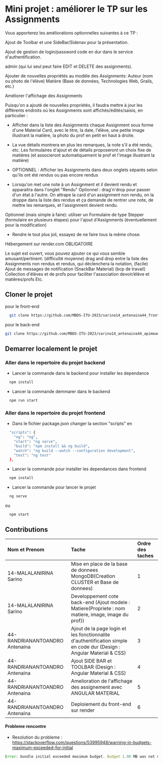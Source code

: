 
# Mini projet : améliorer le TP sur les Assignments

Vous apporterez les améliorations optionnelles suivantes à ce TP :

Ajout de Toolbar et une SideBar/Sidenav pour la présentation.
 
Ajout de gestion de login/password
code en dur dans le service d'authentification.
 
 admin (qui lui seul peut faire EDIT et DELETE des assignments).
 
Ajouter de nouvelles propriétés au modèle des Assignments:
Auteur (nom ou photo de l'élève)
Matière (Base de données, Technologies Web, Grails, etc.)
 
Améliorer l'affichage des Assignments

Puisqu'on a ajouté de nouvelles propriétés, il faudra mettre à jour les différents endroits où les Assignments sont affichés/édités/saisis, en particulier :

- Afficher dans la liste des Assignments chaque Assignment sous forme d'une Material Card, avec le titre, la date, l'élève, une petite image illustrant la matière, la photo du prof en petit en haut à droite.

- La vue détails montrera en plus les remarques, la note s'il a été rendu, etc.
Les formulaires d'ajout et de détails proposeront un choix fixe de matières (et associeront automatiquement le prof et l'image illustrant la matière)
 
- OPTIONNEL : Afficher les Assignments dans deux onglets séparés selon qu'ils ont été rendus ou pas encore rendus

- Lorsqu'on met une note à un Assignment et il devient rendu et apparaitra dans l'onglet "Rendu"
Optionnel : drag'n'drop pour passer d'un état à l'autre. On attrape la card d'un assignment non rendu, on la droppe dans la liste des rendus et ça demande de rentrer une note, de mettre les remarques, et l'assignment devient rendu.
 
Optionnel (mais simple à faire): utiliser un Formulaire de type Stepper (formulaire en plusieurs étapes) pour l'ajout d'Assignments (éventuellement pour la modification)
 
 - Rendre le tout plus joli, essayez de ne faire tous la même chose.
 
Hébergement sur render.com OBLIGATOIRE

Le sujet est ouvert, vous pouvez ajouter ce qui vous semble amusant/pertinent:
(difficulté moyenne) drag and drop entre la liste des Assignments non rendus et rendus, qui déclenchera la notation,
(facile) Ajout de messages de notification (SnackBar Material)
(bcp de travail) Collection d'élèves et de profs pour faciliter l'association devoir/élève et matières/profs
Etc.
 


## Cloner le projet 

pour le front-end

```bash
  git clone https://github.com/MBDS-ITU-2023/sarino14_antenaina44_frontmean_mbds_mada.git
```

pour le back-end

```bash
git clone https://github.com/MBDS-ITU-2023/sarino14_antenaina44_apimean_mbds_mada.git
```
## Demarrer localement le projet

### Aller dans le repertoire du projet backend

- Lancer la commande dans le backend pour installer les dependance

```bash
  npm install
```

- Lancer la commande demmarer dans le backend 

```bash
  npm run start
```

### Aller dans le repertoire du projet frontend

- Dans le fichier package.json changer la section "scripts" en 

```bash
  "scripts": {
    "ng": "ng",
    "start": "ng serve",
    "build": "npm install && ng build",
    "watch": "ng build --watch --configuration development",
    "test": "ng test"
  },
```

- Lancer la commande pour installer les dependances dans frontend 

```bash
  npm install
```
- Lancer la commande pour lancer le projet  

```bash
  ng serve
```
ou 
```bash
  npm start
```


## Contributions

| Nom et Prenom | Tache     | Ordre des taches                |
| :-------- | :------- | :------------------------- |
| 14-MALALANIRINA Sarino | Mise en place de la base de donnees MongoDB(Creation CLUSTER et Base de donnees) | 1 |
| 14-MALALANIRINA Sarino | Developpement cote back-end (Ajout modele : Matiere(Propriete : nom matiere, image, image du prof))| 2 |
| 44-RANDRIANANTOANDRO Antenaina | Ajout de la page login et les fonctionnalite d'authentification simple en code dur (Design : Angular Material & CSS)| 3 |
| 44-RANDRIANANTOANDRO Antenaina | Ajout SIDE BAR et TOOLBAR (Design : Angular Material & CSS)| 4 |
| 44-RANDRIANANTOANDRO Antenaina | Amelioration de l'affichage des assignement avec ANGULAR MATERIAL | 5 |
| 44-RANDRIANANTOANDRO Antenaina | Deploiement du front-end sur render | 6 |





#### Probleme rencontre

- Resolution du probleme : https://stackoverflow.com/questions/53995948/warning-in-budgets-maximum-exceeded-for-initial
```javascript
Error: bundle initial exceeded maximum budget. Budget 1.00 MB was not met by 48.01 kB with a total of 1.05 MB.
```

